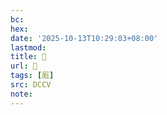 ```yaml
---
bc:
hex:
date: '2025-10-13T10:29:03+08:00'
lastmod:
title: 􂨛
url: 􂨛
tags: [厖]
src: DCCV
note:
---
```

